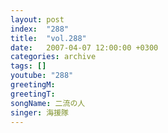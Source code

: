 ```yaml
---
layout: post
index:  "288"
title:  "vol.288"
date:   2007-04-07 12:00:00 +0300
categories: archive
tags: []
youtube: "288"
greetingM: 
greetingT: 
songName: 二流の人
singer: 海援隊
---
```

